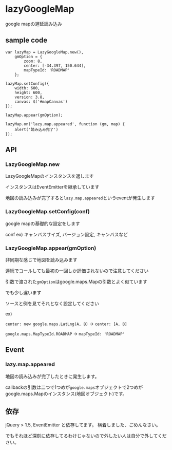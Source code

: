 lazyGoogleMap
=============

google mapの遅延読み込み



sample code
--
    var lazyMap = LazyGoogleMap.new(),
        gmOption = {
            zoom: 8,
            center: [-34.397, 150.644],
            mapTypeId: 'ROADMAP'
        };

    lazyMap.setConfig({
        width: 600,
        height: 600,
        version: 3.8,
        canvas: $('#mapCanvas')
    });

    lazyMap.appear(gmOption);

    lazyMap.on('lazy.map.appeared', function (gm, map) {
        alert('読み込み完了')
    });


## API

### LazyGoogleMap.new
LazyGoogleMapのインスタンスを返します

インスタンスはEventEmitterを継承しています

地図の読み込みが完了すると`lazy.map.appeared`というeventが発生します


### LazyGoogleMap.setConfig(conf)
google mapの基礎的な設定をします

conf ex) キャンバスサイズ, バージョン設定, キャンバスなど


### LazyGoogleMap.appear(gmOption)

非同期な感じで地図を読み込みます

連続でコールしても最初の一回しか評価されないので注意してください

引数で渡された`gmOption`はgoogle.maps.Mapの引数とよく似ています

でも少し違います

ソースと例を見てそれとなく設定してください

ex)

`center: new google.maps.LatLng(A, B)` → `center: [A, B]`

`google.maps.MapTypeId.ROADMAP` → `mapTypeId: 'ROADMAP'`


## Event

### lazy.map.appeared

地図の読み込みが完了したときに発生します。

callbackの引数は二つで1つめが`google.maps`オブジェクトで2つめがgoogle.maps.Mapのインスタンス(地図オブジェクト)です。


## 依存

jQuery > 1.5, EventEmitter と依存してます。 横着しました、ごめんなさい。

でもそれほど深刻に依存してるわけじゃないので外したい人は自分で外してください。
